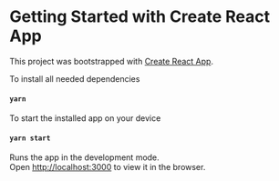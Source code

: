 # Getting Started with Create React App

This project was bootstrapped with [Create React App](https://github.com/facebook/create-react-app).


To install all needed dependencies
#### `yarn` 

To start the installed app on your device
#### `yarn start`

Runs the app in the development mode.\
Open [http://localhost:3000](http://localhost:3000) to view it in the browser.

